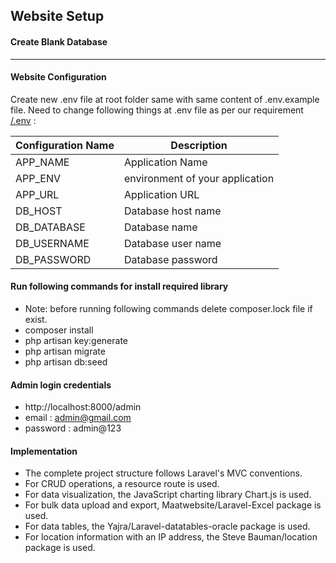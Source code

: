 ## Website Setup

#### Create Blank Database 

------------
#### Website Configuration

Create new .env file at root folder same with same content of .env.example file.
Need to change following things at .env file as per our requirement [/.env](../master/.env) :

| Configuration Name | Description  |
|--|--|
| APP_NAME | Application Name |  
| APP_ENV | environment of your application |
| APP_URL | Application URL |  
| DB_HOST | Database host name | 
| DB_DATABASE | Database name |
| DB_USERNAME | Database user name | 
| DB_PASSWORD | Database password |  

#### Run following commands for install required library 
* Note: before running following commands delete composer.lock file if exist.
* composer install 
* php artisan key:generate
* php artisan migrate
* php artisan db:seed

#### Admin login credentials
* http://localhost:8000/admin
* email : admin@gmail.com
* password : admin@123


####  Implementation
* The complete project structure follows Laravel's MVC conventions.
* For CRUD operations, a resource route is used.
* For data visualization, the JavaScript charting library Chart.js is used.
* For bulk data upload and export, Maatwebsite/Laravel-Excel package is used.
* For data tables, the Yajra/Laravel-datatables-oracle package is used.
* For location information with an IP address, the Steve Bauman/location package is used.
